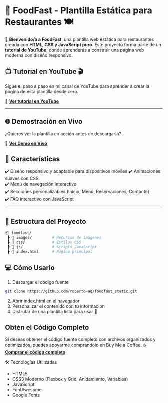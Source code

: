 # 🌟 FoodFast - Plantilla Estática para Restaurantes 🍽️

📢 **Bienvenido/a a FoodFast**, una plantilla web estática para restaurantes creada con **HTML, CSS y JavaScript puro**. Este proyecto forma parte de un **tutorial de YouTube**, donde aprenderás a construir una página web moderna con diseño responsivo.

## 📺 Tutorial en YouTube 🎬

Sigue el paso a paso en mi canal de YouTube para aprender a crear la página de esta plantilla desde cero.

🔗 **[Ver tutorial en YouTube](https://www.youtube.com/@programacionparaelmundo)**

---

## 🌐 **Demostración en Vivo**

¿Quieres ver la plantilla en acción antes de descargarla?

🔗 **[Ver Demo en Vivo](https://foodfast-aq.netlify.app)**

## 🚀 **Características**

✔️ Diseño responsivo y adaptable para dispositivos móviles 
✔️ Animaciones suaves con CSS  
✔️ Menú de navegación interactivo  
✔️ Secciones personalizables (Inicio, Menú, Reservaciones, Contacto)  
✔️ FAQ interactivo con JavaScript

---

## 📂 **Estructura del Proyecto**

```bash
📦 foodfast/
 ┣ 📂 images/         # Recursos de imágenes
 ┣ 📂 css/            # Estilos CSS
 ┣ 📂 js/             # Scripts JavaScript
 ┣ 📜 index.html      # Página principal
```

## 💻 Cómo Usarlo

1. Descargar el código fuente

```bash
git clone https://github.com/roberto-aq/foodfast_static.git
```

2. Abrir index.html en el navegador
3. Personalizar el contenido con tu información
4. Disfrutar de una plantilla lista para usar 🚀

## Obtén el Código Completo

Si deseas obtener el código fuente completo con archivos organizados y optimizados, puedes apoyarme comprándolo en Buy Me a Coffee.
☕ **[Comprar el código completo](https://buymeacoffee.com/roberto.aq/e/384078)**

🛠 Tecnologías Utilizadas

- HTML5
- CSS3 Moderno (Flexbox y Grid, Anidamiento, Variables)
- JavaScript
- FontAwesome 
- Google Fonts
